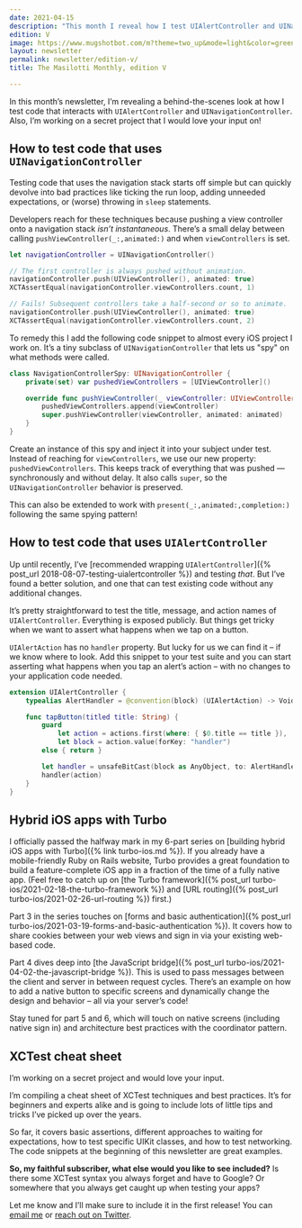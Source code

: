 ```yaml
---
date: 2021-04-15
description: "This month I reveal how I test UIAlertController and UINavigationController. Also, I reveal a secret project I'm working on!"
edition: V
image: https://www.mugshotbot.com/m?theme=two_up&mode=light&color=green&pattern=diagonal_lines&image=d33ff6b7&url=https://masilotti.com/newsletter/edition-v/
layout: newsletter
permalink: newsletter/edition-v/
title: The Masilotti Monthly, edition V

---
```


In this month’s newsletter, I’m revealing a behind-the-scenes look at how I test code that interacts with `UIAlertController` and `UINavigationController`. Also, I’m working on a secret project that I would love your input on!

## How to test code that uses `UINavigationController`

Testing code that uses the navigation stack starts off simple but can quickly devolve into bad practices like ticking the run loop, adding unneeded expectations, or (worse) throwing in `sleep` statements.

Developers reach for these techniques because pushing a view controller onto a navigation stack _isn’t instantaneous_. There’s a small delay between calling `pushViewController(_:,animated:)` and when `viewControllers` is set.

```swift
let navigationController = UINavigationController()

// The first controller is always pushed without animation.
navigationController.push(UIViewController(), animated: true)
XCTAssertEqual(navigationController.viewControllers.count, 1)

// Fails! Subsequent controllers take a half-second or so to animate.
navigationController.push(UIViewController(), animated: true)
XCTAssertEqual(navigationController.viewControllers.count, 2)
```

To remedy this I add the following code snippet to almost every iOS project I work on. It’s a tiny subclass of `UINavigationController` that lets us "spy" on what methods were called.

```swift
class NavigationControllerSpy: UINavigationController {
    private(set) var pushedViewControllers = [UIViewController]()

    override func pushViewController(_ viewController: UIViewController, animated: Bool) {
        pushedViewControllers.append(viewController)
        super.pushViewController(viewController, animated: animated)
    }
}
```

Create an instance of this spy and inject it into your subject under test. Instead of reaching for `viewControllers`, we use our new property: `pushedViewControllers`. This keeps track of everything that was pushed — synchronously and without delay. It also calls `super`, so the `UINavigationController` behavior is preserved.

This can also be extended to work with `present(_:,animated:,completion:)` following the same spying pattern!

## How to test code that uses `UIAlertController`

Up until recently, I’ve [recommended wrapping `UIAlertController`]({% post_url 2018-08-07-testing-uialertcontroller %}) and testing _that_. But I’ve found a better solution, and one that can test existing code without any additional changes.

It’s pretty straightforward to test the title, message, and action names of `UIAlertController`. Everything is exposed publicly. But things get tricky when we want to assert what happens when we tap on a button.

`UIAlertAction` has no `handler` property. But lucky for us we can find it – if we know where to look. Add this snippet to your test suite and you can start asserting what happens when you tap an alert’s action – with no changes to your application code needed.

```swift
extension UIAlertController {
    typealias AlertHandler = @convention(block) (UIAlertAction) -> Void

    func tapButton(titled title: String) {
        guard
            let action = actions.first(where: { $0.title == title }),
            let block = action.value(forKey: "handler")
        else { return }

        let handler = unsafeBitCast(block as AnyObject, to: AlertHandler.self)
        handler(action)
    }
}
```

## Hybrid iOS apps with Turbo

I officially passed the halfway mark in my 6-part series on [building hybrid iOS apps with Turbo]({% link turbo-ios.md %}). If you already have a mobile-friendly Ruby on Rails website, Turbo provides a great foundation to build a feature-complete iOS app in a fraction of the time of a fully native app. (Feel free to catch up on [the Turbo framework]({% post_url turbo-ios/2021-02-18-the-turbo-framework %}) and [URL routing]({% post_url turbo-ios/2021-02-26-url-routing %}) first.)

Part 3 in the series touches on [forms and basic authentication]({% post_url turbo-ios/2021-03-19-forms-and-basic-authentication %}). It covers how to share cookies between your web views and sign in via your existing web-based code.

Part 4 dives deep into [the JavaScript bridge]({% post_url turbo-ios/2021-04-02-the-javascript-bridge %}). This is used to pass messages between the client and server in between request cycles. There’s an example on how to add a native button to specific screens and dynamically change the design and behavior – all via your server’s code!

Stay tuned for part 5 and 6, which will touch on native screens (including native sign in) and architecture best practices with the coordinator pattern.

## XCTest cheat sheet

I’m working on a secret project and would love your input.

I’m compiling a cheat sheet of XCTest techniques and best practices. It’s for beginners and experts alike and is going to include lots of little tips and tricks I’ve picked up over the years.

So far, it covers basic assertions, different approaches to waiting for expectations, how to test specific UIKit classes, and how to test networking. The code snippets at the beginning of this newsletter are great examples.

**So, my faithful subscriber, what else would you like to see included?** Is there some XCTest syntax you always forget and have to Google? Or somewhere that you always get caught up when testing your apps?

Let me know and I’ll make sure to include it in the first release! You can [email me](mailto:joe@masilotti.com) or [reach out on Twitter](https://twitter.com/joemasilotti).
